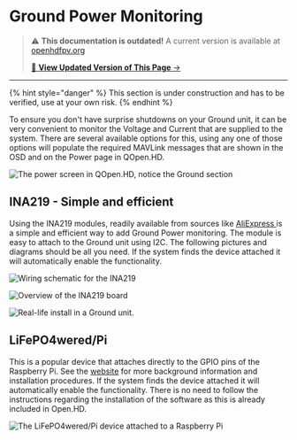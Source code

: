 # Ground Power Monitoring

<!-- LEGACY DOCUMENTATION NOTICE -->
> ⚠️ **This documentation is outdated!** A current version is available at [openhdfpv.org](https://openhdfpv.org)
> 
> [📖 **View Updated Version of This Page** →](https://openhdfpv.org)

---


{% hint style="danger" %}
This section is under construction and has to be verified, use at your own risk.
{% endhint %}

To ensure you don't have surprise shutdowns on your Ground unit, it can be very convenient to monitor the Voltage and Current that are supplied to the system. There are several available options for this, using any one of those options will populate the required MAVLink messages that are shown in the OSD and on the Power page in QOpen.HD.

![The power screen in QOpen.HD, notice the Ground section](../.gitbook/assets/image%20%2810%29.png)

## INA219 - Simple and efficient

Using the INA219 modules, readily available from sources like [AliExpress ](https://www.aliexpress.com/item/4000223447065.html)is a simple and efficient way to add Ground Power monitoring. The module is easy to attach to the Ground unit using I2C. The following pictures and diagrams should be all you need. If the system finds the device attached it will automatically enable the functionality.

![Wiring schematic for the INA219](../.gitbook/assets/image%20%282%29.png)

![Overview of the INA219 board](../.gitbook/assets/image%20%2811%29.png)

![Real-life install in a Ground unit.](../.gitbook/assets/image.png)

## LiFePO4wered/Pi

This is a popular device that attaches directly to the GPIO pins of the Raspberry Pi. See the [website](https://lifepo4wered.com/lifepo4wered-pi.html) for more background information and installation procedures. If the system finds the device attached it will automatically enable the functionality. There is no need to follow the instructions regarding the installation of the software as this is already included in Open.HD.

![The LiFePO4wered/Pi device attached to a Raspberry Pi](../.gitbook/assets/image%20%2822%29.png)



